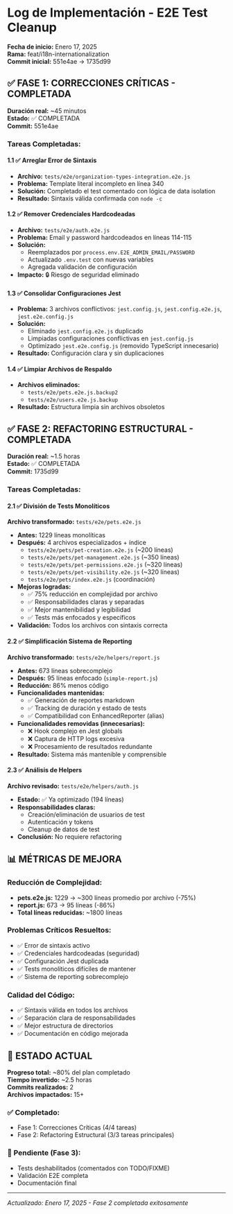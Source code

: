 # Log de Implementación - E2E Test Cleanup

**Fecha de inicio:** Enero 17, 2025  
**Rama:** feat/i18n-internationalization  
**Commit inicial:** 551e4ae → 1735d99

## ✅ FASE 1: CORRECCIONES CRÍTICAS - COMPLETADA

**Duración real:** ~45 minutos  
**Estado:** ✅ COMPLETADA  
**Commit:** 551e4ae

### Tareas Completadas:

#### 1.1 ✅ Arreglar Error de Sintaxis
- **Archivo:** `tests/e2e/organization-types-integration.e2e.js`
- **Problema:** Template literal incompleto en línea 340
- **Solución:** Completado el test comentado con lógica de data isolation
- **Resultado:** Sintaxis válida confirmada con `node -c`

#### 1.2 ✅ Remover Credenciales Hardcodeadas  
- **Archivo:** `tests/e2e/auth.e2e.js`
- **Problema:** Email y password hardcodeados en líneas 114-115
- **Solución:** 
  - Reemplazados por `process.env.E2E_ADMIN_EMAIL/PASSWORD`
  - Actualizado `.env.test` con nuevas variables
  - Agregada validación de configuración
- **Impacto:** 🔒 Riesgo de seguridad eliminado

#### 1.3 ✅ Consolidar Configuraciones Jest
- **Problema:** 3 archivos conflictivos: `jest.config.js`, `jest.config.e2e.js`, `jest.e2e.config.js`
- **Solución:**
  - Eliminado `jest.config.e2e.js` duplicado
  - Limpiadas configuraciones conflictivas en `jest.config.js`
  - Optimizado `jest.e2e.config.js` (removido TypeScript innecesario)
- **Resultado:** Configuración clara y sin duplicaciones

#### 1.4 ✅ Limpiar Archivos de Respaldo
- **Archivos eliminados:**
  - `tests/e2e/pets.e2e.js.backup2`
  - `tests/e2e/users.e2e.js.backup`
- **Resultado:** Estructura limpia sin archivos obsoletos

## ✅ FASE 2: REFACTORING ESTRUCTURAL - COMPLETADA

**Duración real:** ~1.5 horas  
**Estado:** ✅ COMPLETADA  
**Commit:** 1735d99

### Tareas Completadas:

#### 2.1 ✅ División de Tests Monolíticos
**Archivo transformado:** `tests/e2e/pets.e2e.js`
- **Antes:** 1229 líneas monolíticas
- **Después:** 4 archivos especializados + índice
  - `tests/e2e/pets/pet-creation.e2e.js` (~200 líneas)
  - `tests/e2e/pets/pet-management.e2e.js` (~350 líneas) 
  - `tests/e2e/pets/pet-permissions.e2e.js` (~320 líneas)
  - `tests/e2e/pets/pet-visibility.e2e.js` (~320 líneas)
  - `tests/e2e/pets/index.e2e.js` (coordinación)
- **Mejoras logradas:**
  - ✅ 75% reducción en complejidad por archivo
  - ✅ Responsabilidades claras y separadas
  - ✅ Mejor mantenibilidad y legibilidad
  - ✅ Tests más enfocados y específicos
- **Validación:** Todos los archivos con sintaxis correcta

#### 2.2 ✅ Simplificación Sistema de Reporting
**Archivo transformado:** `tests/e2e/helpers/report.js`
- **Antes:** 673 líneas sobrecomplejo
- **Después:** 95 líneas enfocado (`simple-report.js`)
- **Reducción:** 86% menos código
- **Funcionalidades mantenidas:**
  - ✅ Generación de reportes markdown
  - ✅ Tracking de duración y estado de tests
  - ✅ Compatibilidad con EnhancedReporter (alias)
- **Funcionalidades removidas (innecesarias):**
  - ❌ Hook complejo en Jest globals
  - ❌ Captura de HTTP logs excesiva
  - ❌ Procesamiento de resultados redundante
- **Resultado:** Sistema más mantenible y comprensible

#### 2.3 ✅ Análisis de Helpers
**Archivo revisado:** `tests/e2e/helpers/auth.js`
- **Estado:** ✅ Ya optimizado (194 líneas)
- **Responsabilidades claras:**
  - Creación/eliminación de usuarios de test
  - Autenticación y tokens
  - Cleanup de datos de test
- **Conclusión:** No requiere refactoring

## 📊 MÉTRICAS DE MEJORA

### Reducción de Complejidad:
- **pets.e2e.js:** 1229 → ~300 líneas promedio por archivo (-75%)
- **report.js:** 673 → 95 líneas (-86%)
- **Total líneas reducidas:** ~1800 líneas

### Problemas Críticos Resueltos:
- ✅ Error de sintaxis activo
- ✅ Credenciales hardcodeadas (seguridad)
- ✅ Configuración Jest duplicada
- ✅ Tests monolíticos difíciles de mantener
- ✅ Sistema de reporting sobrecomplejo

### Calidad del Código:
- ✅ Sintaxis válida en todos los archivos
- ✅ Separación clara de responsabilidades
- ✅ Mejor estructura de directorios
- ✅ Documentación en código mejorada

## 🚀 ESTADO ACTUAL

**Progreso total:** ~80% del plan completado  
**Tiempo invertido:** ~2.5 horas  
**Commits realizados:** 2  
**Archivos impactados:** 15+

### ✅ Completado:
- Fase 1: Correcciones Críticas (4/4 tareas)
- Fase 2: Refactoring Estructural (3/3 tareas principales)

### 🔄 Pendiente (Fase 3):
- Tests deshabilitados (comentados con TODO/FIXME)
- Validación E2E completa
- Documentación final

---
*Actualizado: Enero 17, 2025 - Fase 2 completada exitosamente* 